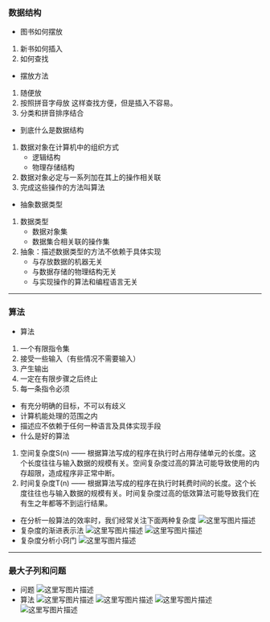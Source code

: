 ### 数据结构
- 图书如何摆放
1. 新书如何插入
2. 如何查找
- 摆放方法
1. 随便放
2. 按照拼音字母放
这样查找方便，但是插入不容易。
3. 分类和拼音排序结合
- 到底什么是数据结构
1. 数据对象在计算机中的组织方式
    - 逻辑结构
    - 物理存储结构
2. 数据对象必定与一系列加在其上的操作相关联
3. 完成这些操作的方法叫算法
- 抽象数据类型
1. 数据类型
    - 数据对象集
    - 数据集合相关联的操作集
2. 抽象：描述数据类型的方法不依赖于具体实现
    - 与存放数据的机器无关
    - 与数据存储的物理结构无关
    - 与实现操作的算法和编程语言无关
   
---
### 算法
- 算法
1. 一个有限指令集
2. 接受一些输入（有些情况不需要输入）
3. 产生输出
4. 一定在有限步骤之后终止
5. 每一条指令必须
  - 有充分明确的目标，不可以有歧义
  - 计算机能处理的范围之内
  - 描述应不依赖于任何一种语言及具体实现手段
- 什么是好的算法
1. 空间复杂度S(n) —— 根据算法写成的程序在执行时占用存储单元的长度。这个长度往往与输入数据的规模有关。空间复杂度过高的算法可能导致使用的内存超限，造成程序非正常中断。
2.  时间复杂度T(n) —— 根据算法写成的程序在执行时耗费时间的长度。这个长度往往也与输入数据的规模有关。时间复杂度过高的低效算法可能导致我们在有生之年都等不到运行结果。
- 在分析一般算法的效率时，我们经常关注下面两种复杂度
![这里写图片描述](https://img-blog.csdn.net/2018041823382443?watermark/2/text/aHR0cHM6Ly9ibG9nLmNzZG4ubmV0L2J1Y3RfemM=/font/5a6L5L2T/fontsize/400/fill/I0JBQkFCMA==/dissolve/70)
- 复杂度的渐进表示法
![这里写图片描述](https://img-blog.csdn.net/20180418234726712?watermark/2/text/aHR0cHM6Ly9ibG9nLmNzZG4ubmV0L2J1Y3RfemM=/font/5a6L5L2T/fontsize/400/fill/I0JBQkFCMA==/dissolve/70)
![这里写图片描述](https://img-blog.csdn.net/20180418234757269?watermark/2/text/aHR0cHM6Ly9ibG9nLmNzZG4ubmV0L2J1Y3RfemM=/font/5a6L5L2T/fontsize/400/fill/I0JBQkFCMA==/dissolve/70)
- 复杂度分析小窍门
![这里写图片描述](https://img-blog.csdn.net/20180418234952398?watermark/2/text/aHR0cHM6Ly9ibG9nLmNzZG4ubmV0L2J1Y3RfemM=/font/5a6L5L2T/fontsize/400/fill/I0JBQkFCMA==/dissolve/70)

---
### 最大子列和问题
- 问题
![这里写图片描述](https://img-blog.csdn.net/20180419000912820?watermark/2/text/aHR0cHM6Ly9ibG9nLmNzZG4ubmV0L2J1Y3RfemM=/font/5a6L5L2T/fontsize/400/fill/I0JBQkFCMA==/dissolve/70)
- 算法
![这里写图片描述](https://img-blog.csdn.net/20180419001107166?watermark/2/text/aHR0cHM6Ly9ibG9nLmNzZG4ubmV0L2J1Y3RfemM=/font/5a6L5L2T/fontsize/400/fill/I0JBQkFCMA==/dissolve/70)
![这里写图片描述](https://img-blog.csdn.net/20180419001129936?watermark/2/text/aHR0cHM6Ly9ibG9nLmNzZG4ubmV0L2J1Y3RfemM=/font/5a6L5L2T/fontsize/400/fill/I0JBQkFCMA==/dissolve/70)
![这里写图片描述](https://img-blog.csdn.net/20180419001222793?watermark/2/text/aHR0cHM6Ly9ibG9nLmNzZG4ubmV0L2J1Y3RfemM=/font/5a6L5L2T/fontsize/400/fill/I0JBQkFCMA==/dissolve/70)
![这里写图片描述](https://img-blog.csdn.net/20180419001250452?watermark/2/text/aHR0cHM6Ly9ibG9nLmNzZG4ubmV0L2J1Y3RfemM=/font/5a6L5L2T/fontsize/400/fill/I0JBQkFCMA==/dissolve/70)
